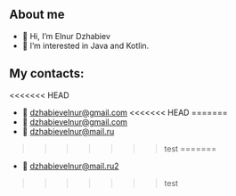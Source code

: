 ## About me
- 👋 Hi, I’m Elnur Dzhabiev
- 👀 I’m interested in Java and Kotlin.
## My contacts:
<<<<<<< HEAD
- :email: dzhabievelnur@gmail.com
<<<<<<< HEAD
=======
- :email: dzhabievelnur@gmail.com
- :email:  dzhabievelnur@mail.ru
>>>>>>> test
=======
- :email:  dzhabievelnur@mail.ru2
>>>>>>> test
